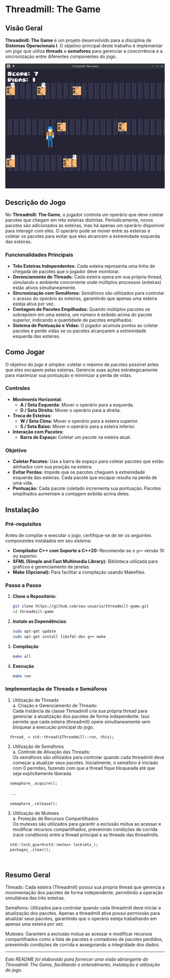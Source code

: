 # Threadmill: The Game

## Visão Geral

**Threadmill: The Game** é um projeto desenvolvido para a disciplina de **Sistemas Operacionais I**. O objetivo principal deste trabalho é implementar um jogo que utiliza **threads** e **semaforos** para gerenciar a concorrência e a sincronização entre diferentes componentes do jogo.

![alt text](readme-images/foto1.png)

## Descrição do Jogo

No **Threadmill: The Game**, o jogador controla um operário que deve coletar pacotes que chegam em três esteiras distintas. Periodicamente, novos pacotes são adicionados às esteiras, mas há apenas um operário disponível para interagir com eles. O operário pode se mover entre as esteiras e coletar os pacotes para evitar que eles alcancem a extremidade esquerda das esteiras.

### Funcionalidades Principais

- **Três Esteiras Independentes:** Cada esteira representa uma linha de chegada de pacotes que o jogador deve monitorar.
- **Gerenciamento de Threads:** Cada esteira opera em sua própria thread, simulando o ambiente concorrente onde múltiplos processos (esteiras) estão ativos simultaneamente.
- **Sincronização com Semáforos:** Semáforos são utilizados para controlar o acesso do operário às esteiras, garantindo que apenas uma esteira esteja ativa por vez.
- **Contagem de Pacotes Empilhados:** Quando múltiplos pacotes se sobrepõem em uma esteira, um número é exibido acima do pacote superior, indicando a quantidade de pacotes empilhados.
- **Sistema de Pontuação e Vidas:** O jogador acumula pontos ao coletar pacotes e perde vidas se os pacotes alcançarem a extremidade esquerda das esteiras.

## Como Jogar

O objetivo do jogo é simples: coletar o máximo de pacotes possível antes que eles escapem pelas esteiras. Gerencie suas ações estrategicamente para maximizar sua pontuação e minimizar a perda de vidas.

### Controles

- **Movimento Horizontal:**
  - **A / Seta Esquerda:** Mover o operário para a esquerda.
  - **D / Seta Direita:** Mover o operário para a direita.
- **Troca de Esteiras:**
  - **W / Seta Cima:** Mover o operário para a esteira superior.
  - **S / Seta Baixo:** Mover o operário para a esteira inferior.
- **Interação com Pacotes:**
  - **Barra de Espaço:** Coletar um pacote na esteira atual.

### Objetivo

- **Coletar Pacotes:** Use a barra de espaço para coletar pacotes que estão alinhados com sua posição na esteira.
- **Evitar Perdas:** Impede que os pacotes cheguem à extremidade esquerda das esteiras. Cada pacote que escapar resulta na perda de uma vida.
- **Pontuação:** Cada pacote coletado incrementa sua pontuação. Pacotes empilhados aumentam a contagem exibida acima deles.

## Instalação

### Pré-requisitos

Antes de compilar e executar o jogo, certifique-se de ter os seguintes componentes instalados em seu sistema:

- **Compilador C++ com Suporte a C++20:** Recomenda-se o `g++` versão 10 ou superior.
- **SFML (Simple and Fast Multimedia Library):** Biblioteca utilizada para gráficos e gerenciamento de janelas.
- **Make (Opcional):** Para facilitar a compilação usando Makefiles.

### Passo a Passo

1. **Clone o Repositório:**

   ```bash
   git clone https://github.com/seu-usuario/threadmill-game.git
   cd threadmill-game
2. **Instale as Dependências:**
   ```bash
   sudo apt-get update
   sudo apt-get install libsfml-dev g++ make
3. **Compilação**
   ```bash
   make all
4. **Execução**
    ```bash
    make run

### Implementação de Threads e Semáforos

1. Utilização de Threads </br>
a. Criação e Gerenciamento de Threads: </br>
Cada instância da classe Threadmill cria sua própria thread para gerenciar a atualização dos pacotes de forma independente. Isso permite que cada esteira (threadmill) opere simultaneamente sem bloquear a execução principal do jogo. </br>
```
  thread_ = std::thread(&Threadmill::run, this);
```

2. Utilização de Semáforos </br>
a. Controle de Ativação das Threads: </br>
Os semáforos são utilizados para controlar quando cada threadmill deve começar a atualizar seus pacotes. Inicialmente, o semáforo é iniciado com 0 permites, fazendo com que a thread fique bloqueada até que seja explicitamente liberada.</br>
```
  semaphore_.acquire(); 

  ...

  semaphore_.release();
```

3. Utilização de Mutexes </br>
a. Proteção de Recursos Compartilhados </br>
Os mutexes são utilizados para garantir a exclusão mútua ao acessar e modificar recursos compartilhados, prevenindo condições de corrida (race conditions) entre a thread principal e as threads das threadmills. </br>
```
  std::lock_guard<std::mutex> lock(mtx_);
  packages_.clear();
``` 
</br>

## Resumo Geral
Threads: Cada esteira (Threadmill) possui sua própria thread que gerencia a movimentação dos pacotes de forma independente, permitindo a operação simultânea das três esteiras.

Semáforos: Utilizados para controlar quando cada threadmill deve iniciar a atualização dos pacotes. Apenas a threadmill ativa possui permissão para atualizar seus pacotes, garantindo que o operário esteja trabalhando em apenas uma esteira por vez.

Mutexes: Garantem a exclusão mútua ao acessar e modificar recursos compartilhados como a lista de pacotes e contadores de pacotes perdidos, prevenindo condições de corrida e assegurando a integridade dos dados.

-----
*Este README foi elaborado para fornecer uma visão abrangente do Threadmill: The Game, facilitando o entendimento, instalação e utilização do jogo.*